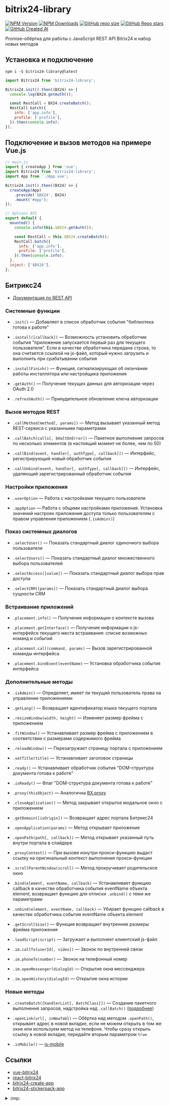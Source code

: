 # bitrix24-library
[![NPM Version](https://img.shields.io/npm/v/bitrix24-library?style=flat&logo=npm&label=version&color=cb3837)](https://www.npmjs.com/package/bitrix24-library)
[![NPM Downloads](https://img.shields.io/npm/dw/bitrix24-library?style=flat&logo=npm&color=cb3837)](https://www.npmjs.com/package/bitrix24-library)
[![GitHub repo size](https://img.shields.io/github/repo-size/astrotrain55/bitrix24-library?style=flat&logo=github)](https://github.com/astrotrain55/bitrix24-library)
[![GitHub Repo stars](https://img.shields.io/github/stars/astrotrain55/bitrix24-library?style=flat&logo=github)](https://github.com/astrotrain55/bitrix24-library)
[![GitHub Created At](https://img.shields.io/github/created-at/astrotrain55/bitrix24-library?style=flat&logo=github)](https://github.com/astrotrain55/bitrix24-library)

Promise-обёртка для работы с JavaScript REST API Bitrix24 и набор новых методов

## Установка и подключение

```nodejs
npm i -S bitrix24-library@latest
```

```js
import Bitrix24 from 'bitrix24-library';

Bitrix24.init().then((BX24) => {
  console.log(BX24.getAuth());

  const RestCall = BX24.createBatch();
  RestCall.batch({
    info: ['app.info'],
    profile: ['profile'],
  }).then(console.info);
});
```

## Подключение и вызов методов на примере Vue.js

```js
// main.js
import { createApp } from 'vue';
import Bitrix24 from 'bitrix24-library';
import App from './App.vue';

Bitrix24.init().then((BX24) => {
  createApp(App)
    .provide('$BX24', BX24)
    .mount('#app');
});
```

```js
// Options API
export default {
  mounted() {
    console.info(this.$BX24.getAuth());

    const RestCall = this.$BX24.createBatch();
    RestCall.batch({
      info: ['app.info'],
      profile: ['profile'],
    }).then(console.info);
  },
  inject: ['$BX24'],
};
```

## Битрикс24

* [Документация по REST API](https://dev.1c-bitrix.ru/rest_help/js_library/)

### Системные функции

* `.init()` — Добавляет в список обработчик события "библиотека готова к работе"

* `.install([callback])` — Возможность установить обработчик события "приложение запускается первый раз для текущего пользователя". Если в качестве обработчика передана строка, то она считается ссылкой на js-файл, который нужно загрузить и выполнить при срабатывании события

* `.installFinish()` — Функция, сигнализирующая об окончании работы инсталлятора или настройщика приложения

* `.getAuth()` — Получение текущих данных для авторизации через OAuth 2.0

* `.refreshAuth()` — Принудительное обновление ключа авторизации

### Вызов методов REST

* `.callMethod(method[, params])` — Метод вызывает указанный метод REST-сервиса с указанными параметрами

* `.callBatch(calls[, bHaltOnError])` — Пакетное выполнение запросов по несколько элементов (в настоящий момент не более, чем по 50)

* `.callBind(event, handler[, authType[, callback]])` — Интерфейс, регистрирующий новый обработчик события

* `.callUnbind(event, handler[, authType[, callback]])` — Интерфейс, удаляющий зарегистрированный обработчик события

### Настройки приложения

* `.userOption` — Работа с настройками текущего пользователя

* `.appOption` — Работа с общими настройками приложения. Установка значений настроек приложения доступа только пользователям с правом управления приложением (`.isAdmin()`)

### Показ системных диалогов

* `.selectUser()` — Показать стандартный диалог одиночного выбора пользователя

* `.selectUsers()` — Показать стандартный диалог множественного выбора пользователей

* `.selectAccess([value])` — Показать стандартный диалог выбора прав доступа

* `.selectCRM([params])` — Показать стандартный диалог выбора сущности CRM

### Встраивание приложений

* `.placement.info()` — Получение информации о контексте вызова

* `.placement.getInterface()` — Получение информации о js-интерфейсе текущего места встраивания: списке возможных команд и событий

* `.placement.call(command, params)` — Вызов зарегистрированной команды интерфейса

* `.placement.bindEvent(eventName)` — Установка обработчика события интерфейса

### Дополнительные методы

* `.isAdmin()` — Определяет, имеет ли текущий пользователь права на управление приложениями

* `.getLang()` — Возвращает идентификатор языка текущего портала

* `.resizeWindow(width, height)` — Изменяет размер фрейма с приложением

* `.fitWindow()` — Устанавливает размер фрейма с приложением в соответствии с размерами содержимого фрейма

* `.reloadWindow()` — Перезагружает страницу портала с приложением

* `.setTitle(title)` — Устанавливает заголовок страницы

* `.ready()` — Устанавливает обработчик события "DOM-структура документа готова к работе"

* `.isReady()` — Флаг "DOM-структура документа готова к работе"

* `.proxy(thisObject)` — Аналогична [BX.proxy](https://dev.1c-bitrix.ru/api_help/js_lib/kernel/events/bx_proxy.php)

* `.closeApplication()` — Метод закрывает открытое модальное окно с приложением

* `.getDomain([isOrigin])` — Возвращает адрес портала Битрикс24

* `.openApplication(params)` — Метод открывает приложение

* `.openPath(path[, callback])` — Метод открывает указанный путь внутри портала в слайдере

* `.proxyContext()` — При вызове изнутри прокси-функцию выдаст ссылку на оригинальный контекст выполнения прокси-функции

* `.scrollParentWindow(scroll)` — Метод прокручивает родительское окно

* `.bind(element, eventName, callback)` — Устанавливает функцию callback в качестве обработчика события eventName объекта element, возвращает функцию для отписки `.unbind()` с теми же параметрами

* `.unbind(element, eventName, callback)` — Убирает функцию callback в качестве обработчика события eventName объекта element

* `.getScrollSize()` — Функция возвращает внутренние размеры фрейма приложения

* `.loadScript(script)` — Загружает и выполняет клиентский js-файл

* `.im.callTo(userId[, video])` — Звонок по внутренней связи

* `.im.phoneTo(number)` — Звонок на телефонный номер

* `.im.openMessenger(dialogId)` — Открытие окна мессенджера

* `.im.openHistory(dialogId)` — Открытие окна истории

### Новые методы

* `.createBatch([handlerList[, BatchClass]])` — Создание пакетного выполнения запросов, надстройка над `.callBatch()` ([подробнее](BATCH.md))

* `.openLink(url[, inNewTab])` — Обёртка над методом `.openPath()`, открывает адрес в новой вкладке, если не можем открыть в том же окне или используем метод на телефоне. Чтобы сразу открыть ссылку в новой вкладке, передайте вторым параметром `true`

* `.isMobile()` — [is-mobile](https://www.npmjs.com/package/is-mobile)

## Ссылки

* [vue-bitrix24](https://www.npmjs.com/package/vue-bitrix24)
* [react-bitrix24](https://www.npmjs.com/package/react-bitrix24)
* [bitrix24-create-app](https://www.npmjs.com/package/bitrix24-create-app)
* [bitrix24-stickerpack-app](https://github.com/astrotrain55/bitrix24-stickerpack-app)

<details>
  <summary>:imp:</summary>
  Если вам не повезло работать с битриксом, надеюсь данная библиотека хоть немного облегчит разработку ¯\_(ツ)_/¯
</details>
